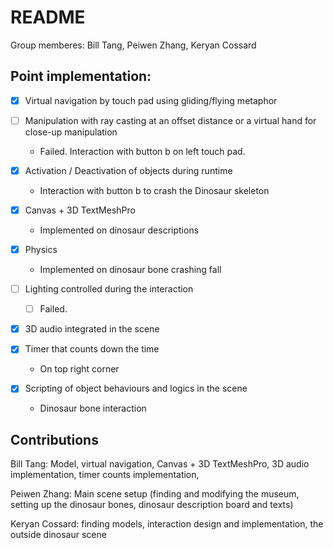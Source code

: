 # README

Group memberes: Bill Tang, Peiwen Zhang, Keryan Cossard

## Point implementation:

- [x]  Virtual navigation by touch pad using gliding/flying metaphor

- [ ] Manipulation with ray casting at an offset distance or a virtual hand for close-up manipulation
  * Failed. Interaction with button b on left touch pad.

- [x] Activation / Deactivation of objects during runtime
  * Interaction with button b to crash the Dinosaur skeleton

- [x] Canvas + 3D TextMeshPro
  * Implemented on dinosaur descriptions

- [x] Physics
  * Implemented on dinosaur bone crashing fall

- [ ] Lighting controlled during the interaction
  - [ ] Failed. 

- [x] 3D audio integrated in the scene

- [x] Timer that counts down the time
  * On top right corner

- [x] Scripting of object behaviours and logics in the scene
  * Dinosaur bone interaction



## Contributions

Bill Tang: Model, virtual navigation, Canvas + 3D TextMeshPro, 3D audio implementation, timer counts implementation, 

Peiwen Zhang: Main scene setup (finding and modifying the museum, setting up the dinosaur bones, dinosaur description board and texts)

Keryan Cossard: finding models, interaction design and implementation, the outside dinosaur scene



